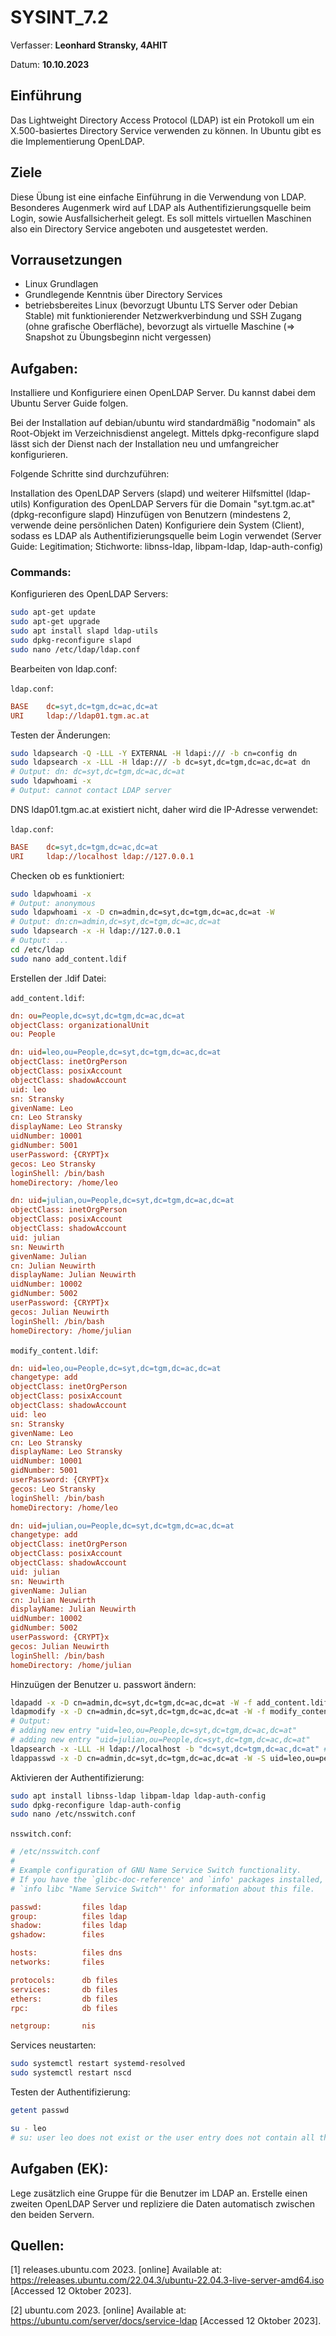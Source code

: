 # SYSINT_7.2

Verfasser: **Leonhard Stransky, 4AHIT**

Datum: **10.10.2023**

## Einführung

Das Lightweight Directory Access Protocol (LDAP) ist ein Protokoll um ein X.500-basiertes Directory Service verwenden zu können. In Ubuntu gibt es die Implementierung OpenLDAP.

## Ziele

Diese Übung ist eine einfache Einführung in die Verwendung von LDAP. Besonderes Augenmerk wird auf LDAP als Authentifizierungsquelle beim Login, sowie Ausfallsicherheit gelegt. Es soll mittels virtuellen Maschinen also ein Directory Service angeboten und ausgetestet werden.

## Vorrausetzungen

- Linux Grundlagen
- Grundlegende Kenntnis über Directory Services
- betriebsbereites Linux (bevorzugt Ubuntu LTS Server oder Debian Stable) mit funktionierender Netzwerkverbindung und SSH Zugang (ohne grafische Oberfläche), bevorzugt als virtuelle Maschine (=> Snapshot zu Übungsbeginn nicht vergessen)

## Aufgaben:

Installiere und Konfiguriere einen OpenLDAP Server. Du kannst dabei dem Ubuntu Server Guide folgen.

Bei der Installation auf debian/ubuntu wird standardmäßig "nodomain" als Root-Objekt im Verzeichnisdienst angelegt. Mittels dpkg-reconfigure slapd lässt sich der Dienst nach der Installation neu und umfangreicher konfigurieren.

Folgende Schritte sind durchzuführen:

Installation des OpenLDAP Servers (slapd) und weiterer Hilfsmittel (ldap-utils)
Konfiguration des OpenLDAP Servers für die Domain "syt.tgm.ac.at" (dpkg-reconfigure slapd)
Hinzufügen von Benutzern (mindestens 2, verwende deine persönlichen Daten)
Konfiguriere dein System (Client), sodass es LDAP als Authentifizierungsquelle beim Login verwendet (Server Guide: Legitimation; Stichworte: libnss-ldap, libpam-ldap, ldap-auth-config)

### Commands:

Konfigurieren des OpenLDAP Servers:

```bash	
sudo apt-get update
sudo apt-get upgrade
sudo apt install slapd ldap-utils
sudo dpkg-reconfigure slapd
sudo nano /etc/ldap/ldap.conf
```

Bearbeiten von ldap.conf:

`ldap.conf`:
```cfg
BASE    dc=syt,dc=tgm,dc=ac,dc=at
URI     ldap://ldap01.tgm.ac.at
```

Testen der Änderungen:

```bash
sudo ldapsearch -Q -LLL -Y EXTERNAL -H ldapi:/// -b cn=config dn
sudo ldapsearch -x -LLL -H ldap:/// -b dc=syt,dc=tgm,dc=ac,dc=at dn
# Output: dn: dc=syt,dc=tgm,dc=ac,dc=at
sudo ldapwhoami -x
# Output: cannot contact LDAP server
```

DNS ldap01.tgm.ac.at existiert nicht, daher wird die IP-Adresse verwendet:

`ldap.conf`:
```cfg
BASE    dc=syt,dc=tgm,dc=ac,dc=at
URI     ldap://localhost ldap://127.0.0.1
```

Checken ob es funktioniert:

```bash
sudo ldapwhoami -x
# Output: anonymous
sudo ldapwhoami -x -D cn=admin,dc=syt,dc=tgm,dc=ac,dc=at -W
# Output: dn:cn=admin,dc=syt,dc=tgm,dc=ac,dc=at
sudo ldapsearch -x -H ldap://127.0.0.1
# Output: ...
cd /etc/ldap
sudo nano add_content.ldif
```

Erstellen der .ldif Datei:

`add_content.ldif`:
```cfg
dn: ou=People,dc=syt,dc=tgm,dc=ac,dc=at
objectClass: organizationalUnit
ou: People

dn: uid=leo,ou=People,dc=syt,dc=tgm,dc=ac,dc=at
objectClass: inetOrgPerson
objectClass: posixAccount
objectClass: shadowAccount
uid: leo
sn: Stransky
givenName: Leo
cn: Leo Stransky
displayName: Leo Stransky
uidNumber: 10001
gidNumber: 5001
userPassword: {CRYPT}x
gecos: Leo Stransky
loginShell: /bin/bash
homeDirectory: /home/leo

dn: uid=julian,ou=People,dc=syt,dc=tgm,dc=ac,dc=at
objectClass: inetOrgPerson
objectClass: posixAccount
objectClass: shadowAccount
uid: julian
sn: Neuwirth
givenName: Julian
cn: Julian Neuwirth
displayName: Julian Neuwirth
uidNumber: 10002
gidNumber: 5002
userPassword: {CRYPT}x
gecos: Julian Neuwirth
loginShell: /bin/bash
homeDirectory: /home/julian
```

`modify_content.ldif`:
```cfg
dn: uid=leo,ou=People,dc=syt,dc=tgm,dc=ac,dc=at
changetype: add
objectClass: inetOrgPerson
objectClass: posixAccount
objectClass: shadowAccount
uid: leo
sn: Stransky
givenName: Leo
cn: Leo Stransky
displayName: Leo Stransky
uidNumber: 10001
gidNumber: 5001
userPassword: {CRYPT}x
gecos: Leo Stransky
loginShell: /bin/bash
homeDirectory: /home/leo

dn: uid=julian,ou=People,dc=syt,dc=tgm,dc=ac,dc=at
changetype: add
objectClass: inetOrgPerson
objectClass: posixAccount
objectClass: shadowAccount
uid: julian
sn: Neuwirth
givenName: Julian
cn: Julian Neuwirth
displayName: Julian Neuwirth
uidNumber: 10002
gidNumber: 5002
userPassword: {CRYPT}x
gecos: Julian Neuwirth
loginShell: /bin/bash
homeDirectory: /home/julian
```

Hinzuügen der Benutzer u. passwort ändern:

```bash
ldapadd -x -D cn=admin,dc=syt,dc=tgm,dc=ac,dc=at -W -f add_content.ldif
ldapmodify -x -D cn=admin,dc=syt,dc=tgm,dc=ac,dc=at -W -f modify_content.ldif
# Output:
# adding new entry "uid=leo,ou=People,dc=syt,dc=tgm,dc=ac,dc=at"
# adding new entry "uid=julian,ou=People,dc=syt,dc=tgm,dc=ac,dc=at"
ldapsearch -x -LLL -H ldap://localhost -b "dc=syt,dc=tgm,dc=ac,dc=at" # "(uid=Name)"
ldappasswd -x -D cn=admin,dc=syt,dc=tgm,dc=ac,dc=at -W -S uid=leo,ou=people,dc=syt,dc=tgm,dc=ac,dc=at
```

Aktivieren der Authentifizierung:

```bash
sudo apt install libnss-ldap libpam-ldap ldap-auth-config
sudo dpkg-reconfigure ldap-auth-config
sudo nano /etc/nsswitch.conf
```

`nsswitch.conf`:
```cfg
# /etc/nsswitch.conf
#
# Example configuration of GNU Name Service Switch functionality.
# If you have the `glibc-doc-reference' and `info' packages installed, try:
# `info libc "Name Service Switch"' for information about this file.

passwd:         files ldap
group:          files ldap
shadow:         files ldap
gshadow:        files

hosts:          files dns
networks:       files

protocols:      db files
services:       db files
ethers:         db files
rpc:            db files

netgroup:       nis
```

Services neustarten:

```bash
sudo systemctl restart systemd-resolved
sudo systemctl restart nscd
```

Testen der Authentifizierung:

```bash
getent passwd
```

```bash
su - leo
# su: user leo does not exist or the user entry does not contain all the required fields
```

## Aufgaben (EK):

Lege zusätzlich eine Gruppe für die Benutzer im LDAP an.
Erstelle einen zweiten OpenLDAP Server und repliziere die Daten automatisch zwischen den beiden Servern.



## Quellen:

[1] releases.ubuntu.com 2023. [online] 
Available at: https://releases.ubuntu.com/22.04.3/ubuntu-22.04.3-live-server-amd64.iso [Accessed 12 Oktober 2023].

[2] ubuntu.com 2023. [online] 
Available at: https://ubuntu.com/server/docs/service-ldap [Accessed 12 Oktober 2023].



















